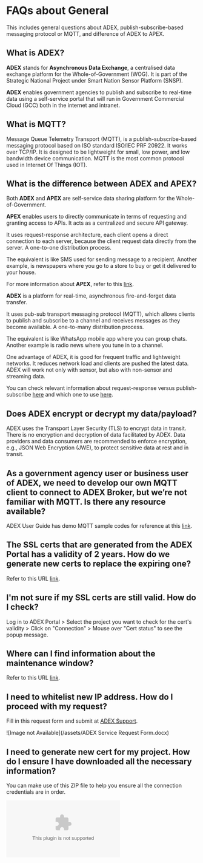 # FAQs about General

This includes general questions about ADEX, publish-subscribe-based messaging protocol or MQTT, and difference of ADEX to APEX. 

## What is ADEX? 

**ADEX** stands for **Asynchronous Data Exchange**, a centralised data exchange platform for the Whole-of-Government (WOG). It is part of the Strategic National Project under Smart Nation Sensor Platform (SNSP).

**ADEX** enables government agencies to publish and subscribe to real-time data using a self-service portal that will run in Government Commercial Cloud (GCC) both in the internet and intranet.

## What is MQTT?

Message Queue Telemetry Transport (MQTT), is a publish-subscribe-based messaging protocol based on ISO standard ISO/IEC PRF 20922. It works over TCP/IP. It is designed to be lightweight for small, low power, and low bandwidth device communication. MQTT is the most common protocol used in Internet Of Things (IOT).

## What is the difference between ADEX and APEX?

Both **ADEX** and **APEX** are self-service data sharing platform for the Whole-of-Government.

**APEX** enables users to directly communicate in terms of requesting and granting access to APIs. It acts as a centralized and secure API gateway.

It uses request-response architecture, each client opens a direct connection to each server, because the client request data directly from the server. A one-to-one distribution process.

The equivalent is like SMS used for sending message to a recipient. Another example, is newspapers where you go to a store to buy or get it delivered to your house.

For more information about **APEX**, refer to this [link](https://www.developer.gov.sg/technologies/data-and-apis/apex). 

**ADEX** is a platform for real-time, asynchronous fire-and-forget data transfer.

It uses pub-sub transport messaging protocol (MQTT), which allows clients to publish and subscribe to a channel and receives messages as they become available. A one-to-many distribution process.

The equivalent is like WhatsApp mobile app where you can group chats. Another example is radio news where you tune in to a channel.

One advantage of ADEX, it is good for frequent traffic and lightweight networks. It reduces network load and clients are pushed the latest data. ADEX will work not only with sensor, but also with non-sensor and streaming data.

You can check relevant information about request-response versus publish-subscribe [here](https://blog.opto22.com/optoblog/request-response-vs-pub-sub-part-1) and which one to use [here](https://blog.opto22.com/optoblog/request-response-vs-pub-sub-part-2).

## Does ADEX encrypt or decrypt my data/payload?

ADEX uses the Transport Layer Security (TLS) to encrypt data in transit. There is no encryption and decryption of data facilitated by ADEX. Data providers and data consumers are recommended to enforce encryption, e.g., JSON Web Encryption (JWE), to protect sensitive data at rest and in transit.

## As a government agency user or business user of ADEX, we need to develop our own MQTT client to connect to ADEX Broker, but we’re not familiar with MQTT. Is there any resource available?

ADEX User Guide has demo MQTT sample codes for reference at this [link](https://docs.developer.tech.gov.sg/docs/adex-user-guide/User%20Guide/Projects?id=mqtt-client-sample-code).

## The SSL certs that are generated from the ADEX Portal has a validity of 2 years. How do we generate new certs to replace the expiring one?

Refer to this URL [link](https://docs.developer.tech.gov.sg/docs/adex-user-guide/User%20Guide/Projects?id=generate-cert).

## I'm not sure if my SSL certs are still valid. How do I check?

Log in to ADEX Portal > Select the project you want to check for the cert's validity > Click on "Connection" > Mouse over "Cert status" to see the popup message.

## Where can I find information about the maintenance window?

Refer to this URL [link](https://docs.developer.tech.gov.sg/docs/adex-user-guide/FAQs/Maintenance).

## I need to whitelist new IP address. How do I proceed with my request?

Fill in this request form and submit at [ADEX Support](https://go.gov.sg/adexsupport).

![Image not Available](/assets/ADEX Service Request Form.docx) 

## I need to generate new cert for my project. How do I ensure I have downloaded all the necessary information?

You can make use of this ZIP file to help you ensure all the connection credentials are in order.

![Image not Available](/assets/ADEX.zip) 





